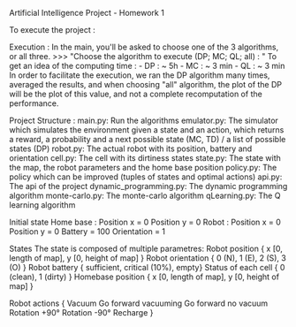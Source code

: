 Artificial Intelligence Project - Homework 1

To execute the project :

Execution :
    In the main, you'll be asked to choose one of the 3 algorithms, or all three.
    >>> "Choose the algorithm to execute (DP; MC; QL; all) : "
    To get an idea of the computing time :
        - DP : ~ 5h
        - MC : ~ 3 min
        - QL : ~ 3 min
    In order to facilitate the execution, we ran the DP algorithm many times, averaged the results, and when choosing "all" algorithm,
    the plot of the DP will be the plot of this value, and not a complete recomputation of the performance.



Project Structure :
    main.py: Run the algorithms
    emulator.py: The simulator which simulates the environment given a state and an action, which returns a reward, a probability and a next possible state (MC, TD) / a list of possible states (DP)
    robot.py: The actual robot with its position, battery and orientation
    cell.py: The cell with its dirtiness states
    state.py: The state with the map, the robot parameters and the home base position
    policy.py: The policy which can be improved (tuples of states and optimal actions)
    api.py: The api of the project
    dynamic_programming.py: The dynamic programming algorithm
    monte-carlo.py: The monte-carlo algorithm
    qLearning.py: The Q learning algorithm


Initial state
    Home base :
    Position x = 0
    Position y = 0
    Robot :
    Position x = 0
    Position y = 0
    Battery = 100
    Orientation = 1


States
    The state is composed of multiple parametres:
    Robot position { x  [0, length of map], y  [0, height of map] }
    Robot orientation  { 0 (N), 1 (E), 2 (S), 3 (O) }
    Robot battery { sufficient, critical (10%), empty}
    Status of each cell { 0 (clean), 1 (dirty) }
    Homebase position { x  [0, length of map], y  [0, height of map] }

Robot actions
    {
    Vacuum
    Go forward vacuuming
    Go forward no vacuum
    Rotation +90°
    Rotation -90°
    Recharge
    }
